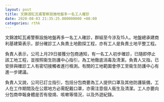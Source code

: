 ```yaml
---
layout: post
title: 文錦渡缸瓦甫警察設施地盤多一名工人確診
date: 2020-08-03 21:35:25.000000000 +08:00
categories: rthk
---
```


文錦渡缸瓦甫警察設施地盤再多一名工人確診，群組至今涉及15人。地盤總承建商利基建築表示，部分確診工人負責土地勘探工程，亦有工人是負責土地平整工程。

負責人表示，公司上月29日接獲分包商通知，有一名工人初步確診，已隨即停止該工地工程，並按照衞生防護中心指引，為工地徹底消毒及清潔。負責人又指，已安排與確診工人有密切接觸者進行檢測。有關的工地範圍會停工至衞生防護中心有進一步建議。

負責人又說，公司已訂立指引，包括分包商要為工人提供口罩及其他防護裝備，工人在工作期間及在公眾地方必需配戴口罩，亦需注意個人衞生及清潔。工人亦要向分包商申報身體是否有發燒、咳嗽等情況，以及外遊紀錄。
